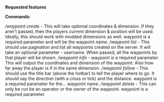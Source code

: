 
**Requested features**

**Commands:**

*/waypoint create <waypoint> <position> <dimension>* - This will take optional coordinates & dimension. If they aren't passed, then the players current dimension & position will be used. Ideally, this should work with modded dimensions as well. waypoint is a required parameter and will be the waypoint name.
*/waypoint list <username>* - This should use pagination and list all waypoints created on the server. It will take an optional parameter - username. When passed, all the waypoints by that player will be shown.
*/waypoint info <waypoint>* - waypoint is a required parameter. This will output the coordinates and dimension of the waypoint. Also how far away the player is if in the same dimension.
*/waypoint follow <waypoint>* - This should use the title bar (above the hotbar) to tell the player where to go. It should say the direction (with a cross or tick) and the distance. waypoint is a required parameter for the... waypoint name.
*/waypoint delete <waypoint>* - This can only be run be an operator or the owner of the waypoint. waypoint is a required parameter.
